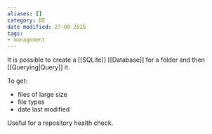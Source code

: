 ```yaml
---
aliases: []
category: DE
date modified: 27-09-2025
tags:
- management
---
```

It is possible to create a [[SQLite]] [[Database]] for a folder and then [[Querying|Query]] it.

To get:
- files of large size
- file types
- date last modified

Useful for a repository health check. 